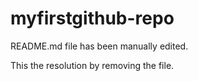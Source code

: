 # myfirstgithub-repo
README.md file has been manually edited.

This the resolution by removing the file.